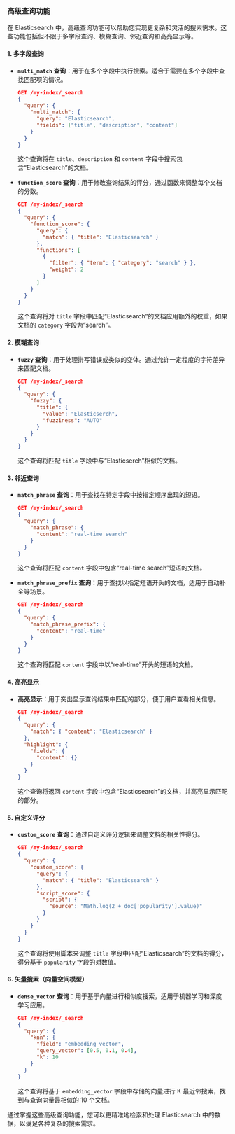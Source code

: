 ### 高级查询功能

在 Elasticsearch 中，高级查询功能可以帮助您实现更复杂和灵活的搜索需求。这些功能包括但不限于多字段查询、模糊查询、邻近查询和高亮显示等。

#### 1. 多字段查询

- **`multi_match` 查询**：用于在多个字段中执行搜索。适合于需要在多个字段中查找匹配项的情况。

  ```json
  GET /my-index/_search
  {
    "query": {
      "multi_match": {
        "query": "Elasticsearch",
        "fields": ["title", "description", "content"]
      }
    }
  }
  ```

  这个查询将在 `title`、`description` 和 `content` 字段中搜索包含“Elasticsearch”的文档。

- **`function_score` 查询**：用于修改查询结果的评分，通过函数来调整每个文档的分数。

  ```json
  GET /my-index/_search
  {
    "query": {
      "function_score": {
        "query": {
          "match": { "title": "Elasticsearch" }
        },
        "functions": [
          {
            "filter": { "term": { "category": "search" } },
            "weight": 2
          }
        ]
      }
    }
  }
  ```

  这个查询将对 `title` 字段中匹配“Elasticsearch”的文档应用额外的权重，如果文档的 `category` 字段为“search”。

#### 2. 模糊查询

- **`fuzzy` 查询**：用于处理拼写错误或类似的变体。通过允许一定程度的字符差异来匹配文档。

  ```json
  GET /my-index/_search
  {
    "query": {
      "fuzzy": {
        "title": {
          "value": "Elasticserch",
          "fuzziness": "AUTO"
        }
      }
    }
  }
  ```

  这个查询将匹配 `title` 字段中与“Elasticserch”相似的文档。

#### 3. 邻近查询

- **`match_phrase` 查询**：用于查找在特定字段中按指定顺序出现的短语。

  ```json
  GET /my-index/_search
  {
    "query": {
      "match_phrase": {
        "content": "real-time search"
      }
    }
  }
  ```

  这个查询将匹配 `content` 字段中包含“real-time search”短语的文档。

- **`match_phrase_prefix` 查询**：用于查找以指定短语开头的文档，适用于自动补全等场景。

  ```json
  GET /my-index/_search
  {
    "query": {
      "match_phrase_prefix": {
        "content": "real-time"
      }
    }
  }
  ```

  这个查询将匹配 `content` 字段中以“real-time”开头的短语的文档。

#### 4. 高亮显示

- **高亮显示**：用于突出显示查询结果中匹配的部分，便于用户查看相关信息。

  ```json
  GET /my-index/_search
  {
    "query": {
      "match": { "content": "Elasticsearch" }
    },
    "highlight": {
      "fields": {
        "content": {}
      }
    }
  }
  ```

  这个查询将返回 `content` 字段中包含“Elasticsearch”的文档，并高亮显示匹配的部分。

#### 5. 自定义评分

- **`custom_score` 查询**：通过自定义评分逻辑来调整文档的相关性得分。

  ```json
  GET /my-index/_search
  {
    "query": {
      "custom_score": {
        "query": {
          "match": { "title": "Elasticsearch" }
        },
        "script_score": {
          "script": {
            "source": "Math.log(2 + doc['popularity'].value)"
          }
        }
      }
    }
  }
  ```

  这个查询将使用脚本来调整 `title` 字段中匹配“Elasticsearch”的文档的得分，得分基于 `popularity` 字段的对数值。

#### 6. 矢量搜索（向量空间模型）

- **`dense_vector` 查询**：用于基于向量进行相似度搜索，适用于机器学习和深度学习应用。

  ```json
  GET /my-index/_search
  {
    "query": {
      "knn": {
        "field": "embedding_vector",
        "query_vector": [0.5, 0.1, 0.4],
        "k": 10
      }
    }
  }
  ```

  这个查询将基于 `embedding_vector` 字段中存储的向量进行 K 最近邻搜索，找到与查询向量最相似的 10 个文档。

通过掌握这些高级查询功能，您可以更精准地检索和处理 Elasticsearch 中的数据，以满足各种复杂的搜索需求。